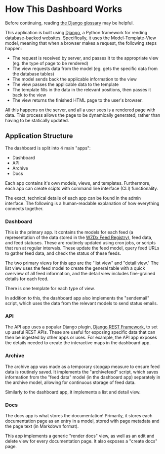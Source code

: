 # How This Dashboard Works

Before continuing, reading [the Django glossary](https://docs.djangoproject.com/en/4.2/glossary/) may be helpful.

This application is built using [Django](https://djangoproject.com), a Python framework for rending database-backed websites. Specifically, it uses the Model-Template-View model, meaning that when a browser makes a request, the following steps happen:

- The request is received by server, and passes it to the appropriate view (eg. the type of page to be rendered)
- The view requests data from the model (eg. gets the specific data from the database tables)
- The model sends back the applicable information to the view
- The view passes the applicable data to the template
- The template fills in the data in the relevant positions, then passes it back to the view
- The view returns the finished HTML page to the user's browser.

All this happens on the server, and all a user sees is a rendered page with data. This process allows the page to be dynamically generated, rather than having to be statically updated.

## Application Structure

The dashboard is split into 4 main "apps":

- Dashboard
- API
- Archive
- Docs

Each app contains it's own models, views, and templates. Furthermore, each app can create scipts with command line interface (CLI) functionality.

The exact, technical details of each app can be found in the admin interface. The following is a human-readable explanation of how everything connects together.

### Dashboard

This is the primary app. It contains the models for each feed (a representation of the data stored in the [WZDx Feed Registry](https://datahub.transportation.gov/Roadways-and-Bridges/Work-Zone-Data-Exchange-WZDx-Feed-Registry/69qe-yiui/data_preview)), feed data, and feed statuses. These are routinely updated using cron jobs, or scripts that run at regular intervals. These update the feed model, query feed URLs to gather feed data, and check the status of these feeds.

The two primary views for this app are the "list view" and "detail view." The list view uses the feed model to create the general table with a quick overview of all feed information, and the detail view includes fine-grained details for each feed.

There is one template for each type of view.

In addition to this, the dashboard app also implements the "sendemail" script, which uses the data from the relevant models to send status emails.

### API

The API app uses a popular Django plugin, [Django REST Framework](https://www.django-rest-framework.org/), to set up useful REST APIs. These are useful for exposing specific data that can then be ingested by other apps or uses. For example, the API app exposes the details needed to create the interactive maps in the dashboard app.

### Archive

The archive app was made as a temporary stopgap measure to ensure feed data is routinely saved. It implements the "archivefeed" script, which saves information from the "feed data" model (in the dashboard app) separately in the archive model, allowing for continuous storage of feed data.

Similarly to the dashboard app, it implements a list and detail view.

### Docs

The docs app is what stores the documentation! Primarily, it stores each documentation page as an entry in a model, stored with page metadata and the page text (in Markdown format).

This app implements a generic "render docs" view, as well as an edit and delete view for every documentation page. It also exposes a "create docs" page.

